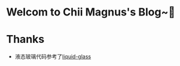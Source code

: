 # Welcom to Chii Magnus's Blog~🎉

# Thanks
- 液态玻璃代码参考了[liquid-glass](https://github.com/shuding/liquid-glass)

